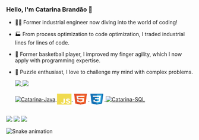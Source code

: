 ### Hello, I'm Catarina Brandão 👋

- 👩‍💻 Former industrial engineer now diving into the world of coding!
- 🏭 From process optimization to code optimization, I traded industrial lines for lines of code.
- 🏀 Former basketball player, I improved my finger agility, which I now apply with programming expertise.
- 🧩 Puzzle enthusiast, I love to challenge my mind with complex problems.

  <div>
    <a href="https://github.com/CatarinaBrandao">
    <img height="180em" src="https://github-readme-stats.vercel.app/api?username=CatarinaBrandao&show_icons=true&theme=dracula&include_all_commits=true&count_private=true"/>
    <img height="180em" src="https://github-readme-stats.vercel.app/api/top-langs/?username=CatarinaBrandao&layout=compact&langs_count=16&theme=dracula"/>
  </div>

  <div style="display: inline_block"><br>
  <img align="center" alt="Catarina-Java" height="30" width="40" src="https://cdn.jsdelivr.net/gh/devicons/devicon/icons/java/java-original.svg">
  <img align="center" alt="Catarina-Js" height="30" width="40" src="https://raw.githubusercontent.com/devicons/devicon/master/icons/javascript/javascript-plain.svg">
  <img align="center" alt="Catarina-HTML" height="30" width="40" src="https://raw.githubusercontent.com/devicons/devicon/master/icons/html5/html5-original.svg">
  <img align="center" alt="Catarina-CSS" height="30" width="40" src="https://raw.githubusercontent.com/devicons/devicon/master/icons/css3/css3-original.svg">
  <img align="center" alt="Catarina-SQL" height="30" width="40" src="https://cdn.jsdelivr.net/gh/devicons/devicon/icons/mysql/mysql-original-wordmark.svg">
</div>
  
  ##
 
<div> 
  <a href="https://www.linkedin.com/in/catarinasbrandao/" target="_blank"><img src="https://img.shields.io/badge/-LinkedIn-%230077B5?style=for-the-badge&logo=linkedin&logoColor=white" target="_blank"></a> 
  <a href = "mailto:brandao.sousa.catarina@gmail.com"><img src="https://img.shields.io/badge/Gmail-D14836?style=for-the-badge&logo=gmail&logoColor=white"></a>
 <a href="https://www.linkedin.com/in/catarinasbrandao/" target="_blank"><img src="https://img.shields.io/badge/WhatsApp-25D366?style=for-the-badge&logo=whatsapp&logoColor=white"></a>   
</div>

![Snake animation](https://github.com/CatarinaBrandao/CatarinaBrandao/blob/output/github-contribution-grid-snake.svg)
